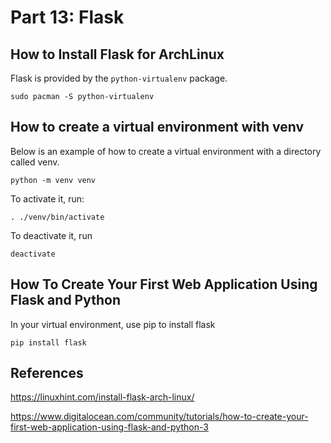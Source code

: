 # Part 13: Flask

## How to Install Flask for ArchLinux

Flask is provided by the `python-virtualenv` package.

```
sudo pacman -S python-virtualenv
```

## How to create a virtual environment with venv

Below is an example of how to create a virtual environment with a directory called venv.

```
python -m venv venv
```

To activate it, run:

```
. ./venv/bin/activate
```

To deactivate it, run

```
deactivate
```

## How To Create Your First Web Application Using Flask and Python

In your virtual environment, use pip to install flask

```
pip install flask
```




## References

https://linuxhint.com/install-flask-arch-linux/

https://www.digitalocean.com/community/tutorials/how-to-create-your-first-web-application-using-flask-and-python-3